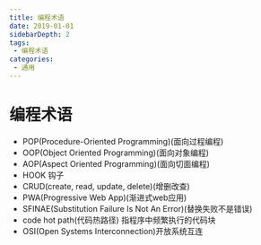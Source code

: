 ```yaml
---
title: 编程术语
date: 2019-01-01
sidebarDepth: 2
tags:
 - 编程术语
categories:
 - 通用
---
```

# 编程术语
- POP(Procedure-Oriented Programming)(面向过程编程)
- OOP(Object Oriented Programming)(面向对象编程)
- AOP(Aspect Oriented Programming)(面向切面编程)
- HOOK 钩子
- CRUD(create, read, update, delete)(增删改查)
- PWA(Progressive Web App)(渐进式web应用)
- SFINAE(Substitution Failure Is Not An Error)(替换失败不是错误)
- code hot path(代码热路径) 指程序中频繁执行的代码块
- OSI(Open Systems Interconnection)开放系统互连